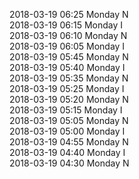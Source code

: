 2018-03-19 06:25 Monday  N  
2018-03-19 06:15 Monday  I  
2018-03-19 06:10 Monday  N  
2018-03-19 06:05 Monday  I  
2018-03-19 05:45 Monday  N  
2018-03-19 05:40 Monday  I  
2018-03-19 05:35 Monday  N  
2018-03-19 05:25 Monday  I  
2018-03-19 05:20 Monday  N  
2018-03-19 05:15 Monday  I  
2018-03-19 05:05 Monday  N  
2018-03-19 05:00 Monday  I  
2018-03-19 04:55 Monday  N  
2018-03-19 04:40 Monday  I  
2018-03-19 04:30 Monday  N  
